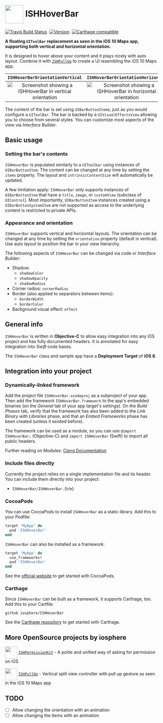 # <img src="icon.png" align="center" width="60" height="60"> ISHHoverBar

[![Travis Build Status](https://travis-ci.org/iosphere/ISHHoverBar.svg?branch=master)](http://travis-ci.org/iosphere/ISHHoverBar)&nbsp;
[![Version](http://cocoapod-badges.herokuapp.com/v/ISHHoverBar/badge.png)](http://cocoadocs.org/docsets/ISHHoverBar)&nbsp;
[![Carthage compatible](https://img.shields.io/badge/Carthage-compatible-4BC51D.svg?style=flat)](https://github.com/Carthage/Carthage)

**A floating `UIToolBar` replacement as seen in the iOS 10 Maps app, supporting both vertical and horizontal orientation.**  

It is designed to hover above your content and it plays nicely with auto layout. Combine 
it with [`ISHPullUp`](https://github.com/iosphere/ISHPullUp) to create a UI resembling the 
iOS 10 Maps app.

`ISHHoverBarOrientationVertical` |  `ISHHoverBarOrientationHorizontal`
:-------------------------:|:-------------------------:
![Screenshot showing a ISHHoverBar in vertical orientation](screenshot_vertical.png) | ![Screenshot showing a ISHHoverBar in horizontal orientation](screenshot_horizontal.png)

The content of the bar is set using `UIBarButtonItem`s, just as you would configure a `UIToolBar`. 
The bar is backed by a `UIVisualEffectsView` allowing you to choose from several styles. 
You can customize most aspects of the view via *Interface Builder*.

## Basic usage

### Setting the bar's contents

`ISHHoverBar` is populated similarly to a `UIToolbar` using instances of 
`UIBarButtonItem`. The content can be changed at any time by setting the `items` property.
The layout and `intrinsicContentSize` will automatically be updated.

A few limitation apply: `ISHHoverBar` only supports instances of `UIBarButtonItem` that 
have a `title`, `image`, or `customView` (subclass of `UIControl`). Most importantly, 
`UIBarButtonItem` instances created using a `UIBarButtonSystemItem` are not supported as 
access to the underlying content is restricted to private APIs.

### Appearance and orientation

`ISHHoverBar` supports vertical and horizontal layouts. The orientation can be changed 
at any time by setting the `orientation` property (default is vertical). Use auto layout 
to position the bar in your view hierarchy.

The following aspects of `ISHHoverBar` can be changed via code or *Interface Builder*:

* Shadow: 
  * `shadowColor`
  * `shadowOpacity`
  * `shadowRadius`
* Corner radius: `cornerRadius`
* Border (also applied to separators between items):
  * `borderWidth`
  * `borderColor`
* Background visual effect: `effect`
  
## General info

`ISHHoverBar` is written in **Objective-C** to allow easy integration into any iOS project 
and has fully documented headers. It is annotated for easy integration into 
*Swift* code bases.

The `ISHHoverBar` class and sample app have a **Deployment Target** of **iOS 8**.

## Integration into your project

### Dynamically-linked framework

Add the project file `ISHHoverBar.xcodeproj` as a subproject of your app. 
Then add the framework `ISHHoverBar.framework` to the app's embedded binaries 
(on the *General* tab of your app target's settings). On the *Build Phases* tab, 
verify that the framework has also been added to the *Link Binary with
Libraries* phase, and that an *Embed Frameworks* phase has been created (unless
it existed before).

The framework can be used as a module, so you can use `@import ISHHoverBar;`
(Objective-C) and `import ISHHoverBar` (Swift) to import all public headers. 

Further reading on Modules: 
[Clang Documentation](http://clang.llvm.org/docs/Modules.html)

### Include files directly

Currently the project relies on a single implementation file and its header. 
You can include them directly into your project:

* `ISHHoverBar/ISHHoverBar.`{`h`/`m`}

### CocoaPods

You can use CocoaPods to install `ISHHoverBar` as a static library. Add this
to your Podfile:

```ruby
target 'MyApp' do
  pod 'ISHHoverBar'
end
```

`ISHHoverBar` can also be installed as a framework:

```ruby
target 'MyApp' do
  use_frameworks!
  pod 'ISHHoverBar'
end
```

See the [official website](https://cocoapods.org/#get_started) to get started with
CocoaPods.

### Carthage

Since `ISHHoverBar` can be built as a framework, it supports Carthage, too. Add
this to your Cartfile:

```
github iosphere/ISHHoverBar
```

See the [Carthage repository](https://github.com/Carthage/Carthage) to get started
with Carthage.

## More OpenSource projects by iosphere

<img src="https://raw.githubusercontent.com/iosphere/ISHPermissionKit/master/icon.png" align="center" width="40" height="40"> [`ISHPermissionKit`](https://github.com/iosphere/ISHPermissionKit) - A polite and unified way of asking for permission on iOS

<img src="https://raw.githubusercontent.com/iosphere/ISHPullUp/master/icon.png" align="center" width="40" height="40"> [`ISHPullUp`](https://github.com/iosphere/ISHPullUp) - Vertical split view controller with pull up gesture as seen in the iOS 10 Maps app

## TODO

* [ ] Allow changing the orientation with an animation
* [ ] Allow changing the items with an animation
